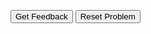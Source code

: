 <div id="sortableTrash" class="sortable-code"></div> 
<div id="sortable" class="sortable-code"></div> 
<div style="clear:both;"></div> 
<p> 
    <input id="feedbackLink" value="Get Feedback" type="button" /> 
    <input id="newInstanceLink" value="Reset Problem" type="button" /> 
</p> 
<script type="text/javascript"> 
(function(){
  var initial = "print(&quot;Welcome to the EcoGames Chatbot!&quot;)\n" +
    "device = input(&quot;What type of device are you using? (laptop, desktop, phone, tablet&quot;)\n" +
    "if device in (&quot;laptop&quot;, &quot;desktop&quot;):\n" +
    "	print(&quot;Great news! This game is compatible with laptops and desktops&quot;)\n" +
    "elif device in (&quot;phone&quot;, &quot;tablet&quot;):\n" +
    "	print(&quot;Unfortunately, this game is not compatible with phones and tablets&quot;)\n" +
    "else:\n" +
    "	print(&quot;I did not understand. Please type &#039;laptop&#039;, &#039;desktop&#039;, &#039;phone&#039; or &#039;tablet&#039;&quot;)";
  var parsonsPuzzle = new ParsonsWidget({
    "sortableId": "sortable",
    "max_wrong_lines": 10,
    "grader": ParsonsWidget._graders.LineBasedGrader,
    "exec_limit": 2500,
    "can_indent": true,
    "x_indent": 50,
    "lang": "en",
    "show_feedback": true,
    "trashId": "sortableTrash"
  });
  parsonsPuzzle.init(initial);
  parsonsPuzzle.shuffleLines();
  $("#newInstanceLink").click(function(event){ 
      event.preventDefault(); 
      parsonsPuzzle.shuffleLines(); 
  }); 
  $("#feedbackLink").click(function(event){ 
      event.preventDefault(); 
      parsonsPuzzle.getFeedback(); 
  }); 
})(); 
</script>
